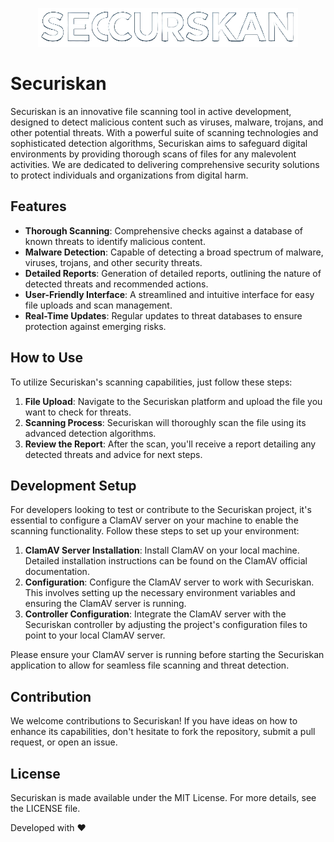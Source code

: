 <p align="center">
  <img src="public/imgs/logo.png" alt="Securiskan Logo"/>
</p>

# Securiskan

Securiskan is an innovative file scanning tool in active development, designed to detect malicious content such as viruses, malware, trojans, and other potential threats. With a powerful suite of scanning technologies and sophisticated detection algorithms, Securiskan aims to safeguard digital environments by providing thorough scans of files for any malevolent activities. We are dedicated to delivering comprehensive security solutions to protect individuals and organizations from digital harm.

## Features

- **Thorough Scanning**: Comprehensive checks against a database of known threats to identify malicious content.
- **Malware Detection**: Capable of detecting a broad spectrum of malware, viruses, trojans, and other security threats.
- **Detailed Reports**: Generation of detailed reports, outlining the nature of detected threats and recommended actions.
- **User-Friendly Interface**: A streamlined and intuitive interface for easy file uploads and scan management.
- **Real-Time Updates**: Regular updates to threat databases to ensure protection against emerging risks.

## How to Use

To utilize Securiskan's scanning capabilities, just follow these steps:

1. **File Upload**: Navigate to the Securiskan platform and upload the file you want to check for threats.
2. **Scanning Process**: Securiskan will thoroughly scan the file using its advanced detection algorithms.
3. **Review the Report**: After the scan, you'll receive a report detailing any detected threats and advice for next steps.

## Development Setup

For developers looking to test or contribute to the Securiskan project, it's essential to configure a ClamAV server on your machine to enable the scanning functionality. Follow these steps to set up your environment:

1. **ClamAV Server Installation**: Install ClamAV on your local machine. Detailed installation instructions can be found on the ClamAV official documentation.
2. **Configuration**: Configure the ClamAV server to work with Securiskan. This involves setting up the necessary environment variables and ensuring the ClamAV server is running.
3. **Controller Configuration**: Integrate the ClamAV server with the Securiskan controller by adjusting the project's configuration files to point to your local ClamAV server.

Please ensure your ClamAV server is running before starting the Securiskan application to allow for seamless file scanning and threat detection.


## Contribution

We welcome contributions to Securiskan! If you have ideas on how to enhance its capabilities, don't hesitate to fork the repository, submit a pull request, or open an issue.

## License

Securiskan is made available under the MIT License. For more details, see the LICENSE file.

Developed with ❤️
